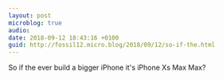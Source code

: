 ```yaml
---
layout: post
microblog: true
audio: 
date: 2018-09-12 18:43:16 +0100
guid: http://fossil12.micro.blog/2018/09/12/so-if-the.html
---
```

So if the ever build a bigger iPhone it's iPhone Xs Max Max?

